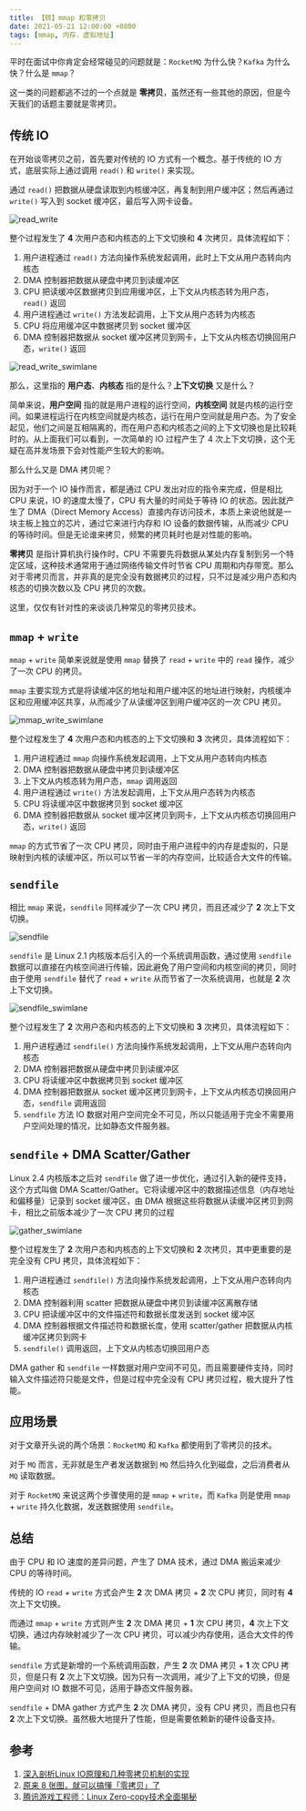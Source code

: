 ```yaml
---
title: 【转】mmap 和零拷贝
date: 2021-05-21 12:00:00 +0800
tags: [mmap, 内存，虚拟地址]
---
```


平时在面试中你肯定会经常碰见的问题就是：`RocketMQ` 为什么快？`Kafka` 为什么快？什么是 `mmap`？

这一类的问题都逃不过的一个点就是 **零拷贝**，虽然还有一些其他的原因，但是今天我们的话题主要就是零拷贝。

## 传统 IO 

在开始谈零拷贝之前，首先要对传统的 IO 方式有一个概念。基于传统的 IO 方式，底层实际上通过调用 `read()` 和 `write()` 来实现。

通过 `read()` 把数据从硬盘读取到内核缓冲区，再复制到用户缓冲区；然后再通过 `write()` 写入到 socket 缓冲区，最后写入网卡设备。

![read_write](../../../../image/2021-05-21-mmap/read_write.jpg)

整个过程发生了 **4** 次用户态和内核态的上下文切换和 **4** 次拷贝，具体流程如下：

1. 用户进程通过 `read()` 方法向操作系统发起调用，此时上下文从用户态转向内核态
2. DMA 控制器把数据从硬盘中拷贝到读缓冲区
3. CPU 把读缓冲区数据拷贝到应用缓冲区，上下文从内核态转为用户态，`read()` 返回
4. 用户进程通过 `write()` 方法发起调用，上下文从用户态转为内核态
5. CPU 将应用缓冲区中数据拷贝到 socket 缓冲区
6. DMA 控制器把数据从 socket 缓冲区拷贝到网卡，上下文从内核态切换回用户态，`write()` 返回

![read_write_swimlane](../../../../image/2021-05-21-mmap/read_write_swimlane.jpg)

那么，这里指的 **用户态**、**内核态** 指的是什么？**上下文切换** 又是什么？

简单来说，**用户空间** 指的就是用户进程的运行空间，**内核空间** 就是内核的运行空间。如果进程运行在内核空间就是内核态，运行在用户空间就是用户态。为了安全起见，他们之间是互相隔离的，而在用户态和内核态之间的上下文切换也是比较耗时的。从上面我们可以看到，一次简单的 IO 过程产生了 4 次上下文切换，这个无疑在高并发场景下会对性能产生较大的影响。

那么什么又是 DMA 拷贝呢？

因为对于一个 IO 操作而言，都是通过 CPU 发出对应的指令来完成，但是相比 CPU 来说，IO 的速度太慢了，CPU 有大量的时间处于等待 IO 的状态。因此就产生了 DMA（Direct Memory Access）直接内存访问技术，本质上来说他就是一块主板上独立的芯片，通过它来进行内存和 IO 设备的数据传输，从而减少 CPU 的等待时间。但是无论谁来拷贝，频繁的拷贝耗时也是对性能的影响。

**零拷贝** 是指计算机执行操作时，CPU 不需要先将数据从某处内存复制到另一个特定区域，这种技术通常用于通过网络传输文件时节省 CPU 周期和内存带宽。那么对于零拷贝而言，并非真的是完全没有数据拷贝的过程，只不过是减少用户态和内核态的切换次数以及 CPU 拷贝的次数。

这里，仅仅有针对性的来谈谈几种常见的零拷贝技术。

## `mmap` + `write`

`mmap` + `write` 简单来说就是使用 `mmap` 替换了 `read` + `write` 中的 `read` 操作，减少了一次 CPU 的拷贝。

`mmap` 主要实现方式是将读缓冲区的地址和用户缓冲区的地址进行映射，内核缓冲区和应用缓冲区共享，从而减少了从读缓冲区到用户缓冲区的一次 CPU 拷贝。

![mmap_write_swimlane](../../../../image/2021-05-21-mmap/mmap_write_swimlane.jpg)

整个过程发生了 **4** 次用户态和内核态的上下文切换和 **3** 次拷贝，具体流程如下：

1. 用户进程通过 `mmap` 向操作系统发起调用，上下文从用户态转向内核态
2. DMA 控制器把数据从硬盘中拷贝到读缓冲区
3. 上下文从内核态转为用户态，`mmap` 调用返回
4. 用户进程通过 `write()` 方法发起调用，上下文从用户态转为内核态
5. CPU 将读缓冲区中数据拷贝到 socket 缓冲区
6. DMA 控制器把数据从 socket 缓冲区拷贝到网卡，上下文从内核态切换回用户态，`write()` 返回

`mmap` 的方式节省了一次 CPU 拷贝，同时由于用户进程中的内存是虚拟的，只是映射到内核的读缓冲区，所以可以节省一半的内存空间，比较适合大文件的传输。

## `sendfile`

相比 `mmap` 来说，`sendfile` 同样减少了一次 CPU 拷贝，而且还减少了 **2** 次上下文切换。

![sendfile](../../../../image/2021-05-21-mmap/sendfile.jpg)

`sendfile` 是 Linux 2.1 内核版本后引入的一个系统调用函数，通过使用 `sendfile` 数据可以直接在内核空间进行传输，因此避免了用户空间和内核空间的拷贝，同时由于使用 `sendfile` 替代了 `read` + `write` 从而节省了一次系统调用，也就是 **2** 次上下文切换。

![sendfile_swimlane](../../../../image/2021-05-21-mmap/sendfile_swimlane.jpg)

整个过程发生了 **2** 次用户态和内核态的上下文切换和 **3** 次拷贝，具体流程如下：

1. 用户进程通过 `sendfile()` 方法向操作系统发起调用，上下文从用户态转向内核态
2. DMA 控制器把数据从硬盘中拷贝到读缓冲区
3. CPU 将读缓冲区中数据拷贝到 socket 缓冲区
4. DMA 控制器把数据从 socket 缓冲区拷贝到网卡，上下文从内核态切换回用户态，`sendfile` 调用返回
5. `sendfile` 方法 IO 数据对用户空间完全不可见，所以只能适用于完全不需要用户空间处理的情况，比如静态文件服务器。

## `sendfile` + DMA Scatter/Gather

Linux 2.4 内核版本之后对 `sendfile` 做了进一步优化，通过引入新的硬件支持，这个方式叫做 DMA Scatter/Gather。它将读缓冲区中的数据描述信息（内存地址和偏移量）记录到 socket 缓冲区，由 DMA 根据这些将数据从读缓冲区拷贝到网卡，相比之前版本减少了一次 CPU 拷贝的过程

![gather_swimlane](../../../../image/2021-05-21-mmap/gather_swimlane.jpg)

整个过程发生了 **2** 次用户态和内核态的上下文切换和 **2** 次拷贝，其中更重要的是完全没有 CPU 拷贝，具体流程如下：

1. 用户进程通过 `sendfile()` 方法向操作系统发起调用，上下文从用户态转向内核态
2. DMA 控制器利用 scatter 把数据从硬盘中拷贝到读缓冲区离散存储
3. CPU 把读缓冲区中的文件描述符和数据长度发送到 socket 缓冲区
4. DMA 控制器根据文件描述符和数据长度，使用 scatter/gather 把数据从内核缓冲区拷贝到网卡
5. `sendfile()` 调用返回，上下文从内核态切换回用户态

DMA gather 和 `sendfile` 一样数据对用户空间不可见，而且需要硬件支持，同时输入文件描述符只能是文件，但是过程中完全没有 CPU 拷贝过程，极大提升了性能。

## 应用场景

对于文章开头说的两个场景：`RocketMQ` 和 `Kafka` 都使用到了零拷贝的技术。

对于 `MQ` 而言，无非就是生产者发送数据到 `MQ` 然后持久化到磁盘，之后消费者从 `MQ` 读取数据。

对于 `RocketMQ` 来说这两个步骤使用的是 `mmap` + `write`，而 `Kafka` 则是使用 `mmap` + `write` 持久化数据，发送数据使用 `sendfile`。

## 总结

由于 CPU 和 IO 速度的差异问题，产生了 DMA 技术，通过 DMA 搬运来减少 CPU 的等待时间。

传统的 IO `read` + `write` 方式会产生 **2** 次 DMA 拷贝 + **2** 次 CPU 拷贝，同时有 **4** 次上下文切换。

而通过 `mmap` + `write` 方式则产生 **2** 次 DMA 拷贝 + **1** 次 CPU 拷贝，**4** 次上下文切换，通过内存映射减少了一次 CPU 拷贝，可以减少内存使用，适合大文件的传输。

`sendfile` 方式是新增的一个系统调用函数，产生 **2** 次 DMA 拷贝 + **1** 次 CPU 拷贝，但是只有 **2** 次上下文切换。因为只有一次调用，减少了上下文的切换，但是用户空间对 IO 数据不可见，适用于静态文件服务器。

`sendfile` + DMA gather 方式产生 **2** 次 DMA 拷贝，没有 CPU 拷贝，而且也只有 **2** 次上下文切换。虽然极大地提升了性能，但是需要依赖新的硬件设备支持。

## 参考

1. [深入剖析Linux IO原理和几种零拷贝机制的实现](https://juejin.cn/post/6844903949359644680)
2. [原来 8 张图，就可以搞懂「零拷贝」了](https://www.cnblogs.com/xiaolincoding/p/13719610.html)
3. [腾讯游戏工程师：Linux Zero-copy技术全面揭秘](https://www.toutiao.com/i6898240850917114380/)

